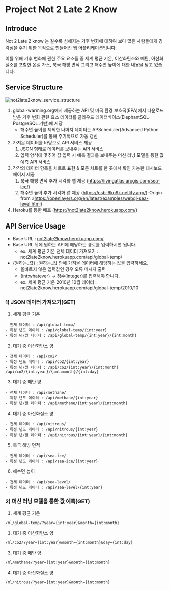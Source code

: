 # Project Not 2 Late 2 Know

## Introduce

Not 2 Late 2 know 는 갈수록 심해지는 기후 변화에 대하여 보다 많은 사람들에게 경각심을 주기 위한 목적으로 만들어진 웹 어플리케이션입니다.

이를 위해 기후 변화에 관한 주요 요소들 중 세계 평균 기온, 이산화탄소와 메탄, 아산화질소를 포함한 온실 가스, 북극 해빙 면적 그리고 해수면 높이에 대한 내용을 담고 있습니다.

## Service Structure

![not2late2know_service_structure](https://drive.google.com/uc?export=view&id=132GopVa4aAyTdxz0--oVQceI9eDhODUD)

1. global-warming.org에서 제공하는 API 및 미국 환경 보호국(EPA)에서 다운로드 받은 기후 변화 관련 요소 데이터를 클라우드 데이터베이스(ElephantSQL-PostgreSQL 기반)에 저장
   - 해수면 높이를 제외한 나머지 데이터는 APScheduler(Advanced Python Scheduler)를 통해 주기적으로 자동 갱신
2. 가져온 데이터를 바탕으로 API 서비스 제공
   1. JSON 형태로 데이터를 보내주는 API 서비스
   2. 입력 양식에 맟추어 값 입력 시 예측 결과를 보내주는 머신 러닝 모델을 통한 값 예측 API 서비스
3. 각각의 데이터 항목을 차트로 표현 & 모든 차트를 한 곳에서 확인 가능한 대시보드 페이지 제공
   1. 북극 해빙 면적 추가 시각화 앱 제공 (https://livingatlas.arcgis.com/sea-ice/)
   2. 해수면 높이 추가 시각화 앱 제공 (https://csb-6kq9k.netlify.app/)-Origin from :(https://openlayers.org/en/latest/examples/webgl-sea-level.html)
4. Heroku를 통한 배포 (https://not2late2know.herokuapp.com/)

## API Service Usage

- Base URL : [not2late2know.herokuapp.com/](https://not2late2know.herokuapp.com/)
- Base URL 뒤에 원하는 API에 해당하는 경로를 입력하시면 됩니다.
  - ex. 세계 평균 기온 전체 데이터 가져오기 : not2late2know.herokuapp.com/api/global-temp/
- {원하는_값} : 원하는_값 안에 가져올 데이터에 해당하는 값을 입력하세요.
  - 올바르지 않은 입력값인 경우 오류 메시지 출력
  - {int:whatever} -> 정수(integer)를 입력해야 합니다.
  - ex. 세계 평균 기온 2010년 10월 데이터 : not2late2know.herokuapp.com/api/global-temp/2010/10

### 1) JSON 데이터 가져오기(GET)

1. 세계 평균 기온
```
- 전체 데이터 : /api/global-temp/
- 특정 년도 데이터 : /api/global-temp/{int:year}
- 특정 년/월 데이터 : /api/global-temp/{int:year}/{int:month}
```

2. 대기 중 이산화탄소 양
```
- 전체 데이터 : /api/co2/
- 특정 년도 데이터 : /api/co2/{int:year}
- 특정 년/월 데이터 : /api/co2/{int:year}/{int:month}
/api/co2/{int:year}/{int:month}/{int:day}
```

3. 대기 중 메탄 양
```
- 전체 데이터 : /api/methane/
- 특정 년도 데이터 : /api/methane/{int:year}
- 특정 년/월 데이터 : /api/methane/{int:year}/{int:month}
```

4. 대기 중 아산화질소 양
```
- 전체 데이터 : /api/nitrous/
- 특정 년도 데이터 : /api/nitrous/{int:year}
- 특정 년/월 데이터 : /api/nitrous/{int:year}/{int:month}
```

5. 북극 해빙 면적
```
- 전체 데이터 : /api/sea-ice/
- 특정 년도 데이터 : /api/sea-ice/{int:year}
```

6. 해수면 높이
```
- 전체 데이터 : /api/sea-level/
- 특정 년도 데이터 : /api/sea-level/{int:year}
```

### 2) 머신 러닝 모델을 통한 값 예측(GET)

1. 세계 평균 기온
```
/ml/global-temp/?year={int:year}&month={int:month}
```

1. 대기 중 이산화탄소 양
```
/ml/co2/?year={int:year}&month={int:month}&day={int:day}
```

3. 대기 중 메탄 양
```
/ml/methane/?year={int:year}&month={int:month}
```

4. 대기 중 아산화질소 양
```
/ml/nitrous/?year={int:year}&month={int:month}
```